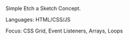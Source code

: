 Simple Etch a Sketch Concept.

Languages: HTML/CSS/JS

Focus: CSS Grid, Event Listeners, Arrays, Loops